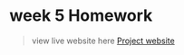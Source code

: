 # week 5 Homework


>view live website here [Project website](https://se412.tuymove.me/week5.homework/)
